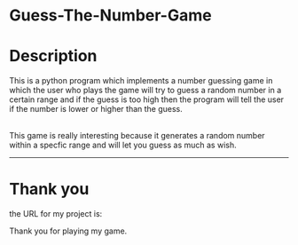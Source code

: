 # Guess-The-Number-Game
<h1>Description</h1>

This is a python program which implements a number guessing game in which the user who plays the game will try to guess a random number in a certain range and if the guess is too high then the program will tell the user if the number is lower or higher than the guess.

<br>
This game is really interesting because it generates a random number within a specfic range and  will let you guess as much as wish.

<hr>
<h1>Thank you</h1>

the URL for my project is: 

Thank you for playing my game.
